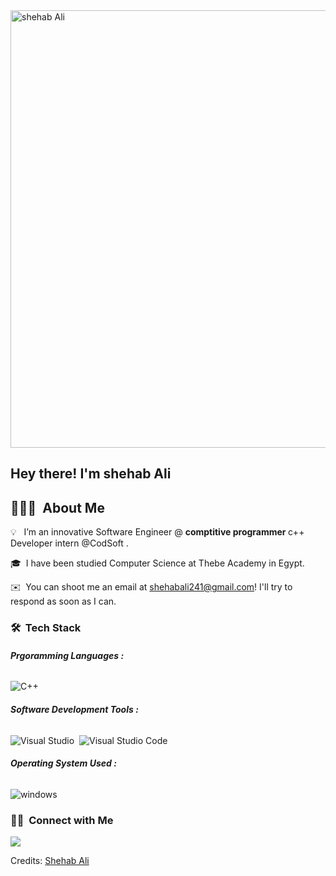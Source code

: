 <img width="800" src="https://media.licdn.com/dms/image/D4E03AQHibJ8NcQLclg/profile-displayphoto-shrink_400_400/0/1691793004154?e=1705536000&amp;v=beta&amp;t=xVfP9qVRVM_rogbsougsUnrvRah2Ahmuv23bIQPbfTU" height="700" alt="shehab Ali" id="ember599" class="evi-image ember-view profile-photo-edit__preview">
<h2>Hey there! I'm  <b>shehab Ali</b>  
  
</h2>

<!-- ## 👋 &nbsp;Hey there! I'm Aditya -->

## 👨🏻‍💻 &nbsp;About Me



💡 &nbsp; I’m an innovative Software Engineer @ <b>comptitive programmer </b>  c++ Developer intern @CodSoft <b></b>.

🎓 &nbsp;I have been studied Computer Science  at Thebe Academy in Egypt.

✉️ &nbsp;You can shoot me an email at shehabali241@gmail.com! I'll try to respond as soon as I can.

### 🛠 &nbsp;Tech Stack

###### <b>Prgoramming Languages :</b>

![C++](https://img.shields.io/badge/-C++-05122A?style=flat&logo=C%2B%2B&logoColor=00599C)&nbsp;







###### <b>Software Development Tools :</b>

![Visual Studio](https://img.shields.io/badge/-Visual%20Studio-05122A?style=flat&logo=visual-studio&logoColor=800080)&nbsp;
![Visual Studio Code](https://img.shields.io/badge/-Visual%20Studio%20Code-05122A?style=flat&logo=visual-studio-code&logoColor=007ACC)&nbsp;


###### <b>Operating System Used :</b>

![windows](https://img.shields.io/badge/-windows-05122A?style=flat&logo=windows)


### 🤝🏻 &nbsp;Connect with Me

<a href="https://www.linkedin.com/in/shehabAli/"><img src="https://img.shields.io/badge/-shehab%20Ali-0077B5?style=flat&logo=Linkedin&logoColor=white"/></a>




 


Credits: [Shehab Ali](https://github.com/shehab-A-hassan)
